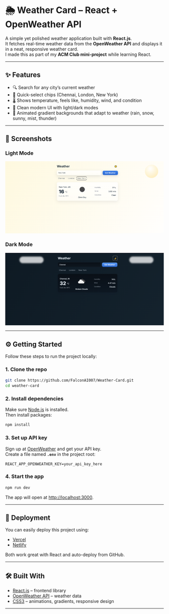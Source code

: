 # 🌦️ Weather Card – React + OpenWeather API

A simple yet polished weather application built with **React.js**.  
It fetches real-time weather data from the **OpenWeather API** and displays it in a neat, responsive weather card.  
I made this as part of my **ACM Club mini-project** while learning React. 

---

## ✨ Features
- 🔍 Search for any city’s current weather  
- 📍 Quick-select chips (Chennai, London, New York)  
- 🌡️ Shows temperature, feels like, humidity, wind, and condition  
- 🎨 Clean modern UI with light/dark modes  
- 🌈 Animated gradient backgrounds that adapt to weather (rain, snow, sunny, mist, thunder)  

---

## 📸 Screenshots
### Light Mode  
![Light Screenshot](./screenshots/light.png)

### Dark Mode  
![Dark Screenshot](./screenshots/dark.png)

---

## ⚙️ Getting Started

Follow these steps to run the project locally:

### 1. Clone the repo

```bash
git clone https://github.com/FalconAI007/Weather-Card.git
cd weather-card
```

### 2. Install dependencies

Make sure [Node.js](https://nodejs.org/) is installed.  
Then install packages:

```bash
npm install
```

### 3. Set up API key

Sign up at [OpenWeather](https://openweathermap.org/api) and get your API key.  
Create a file named **`.env`** in the project root:

```env
REACT_APP_OPENWEATHER_KEY=your_api_key_here
```


### 4. Start the app

```bash
npm run dev
```

The app will open at [http://localhost:3000](http://localhost:3000).

---

## 🚀 Deployment

You can easily deploy this project using:

- [Vercel](https://vercel.com/)  
- [Netlify](https://www.netlify.com/)  

Both work great with React and auto-deploy from GitHub.

---

## 🛠️ Built With

- [React.js](https://react.dev/) – frontend library  
- [OpenWeather API](https://openweathermap.org/api) – weather data  
- [CSS3](https://developer.mozilla.org/en-US/docs/Web/CSS) – animations, gradients, responsive design  

---
